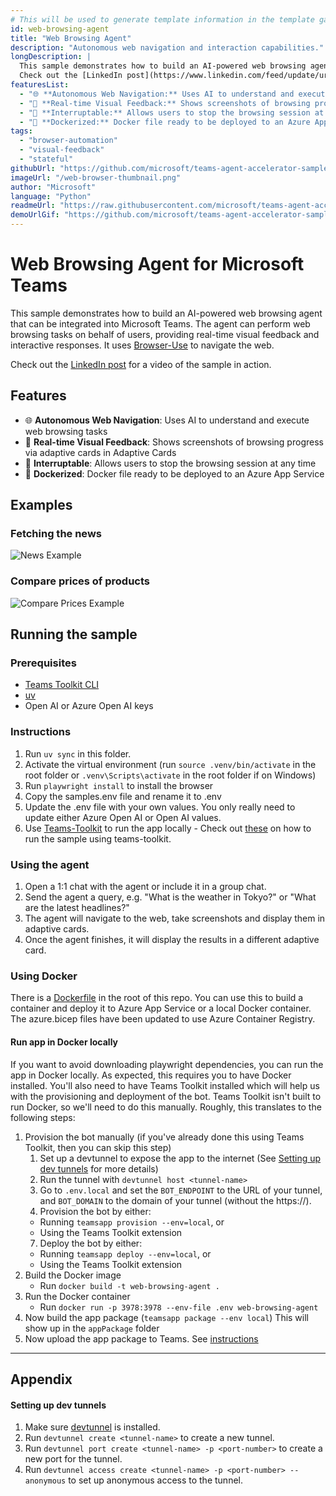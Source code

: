 ```yaml
---
# This will be used to generate template information in the template gallery. Only Markdown links, and **bold** tags are supported in `longDescription`.
id: web-browsing-agent
title: "Web Browsing Agent"
description: "Autonomous web navigation and interaction capabilities."
longDescription: |
  This sample demonstrates how to build an AI-powered web browsing agent that can be integrated into Microsoft Teams. The agent can perform web browsing tasks on behalf of users, providing real-time visual feedback and interactive responses. It uses [Browser-Use](https://github.com/Browser-Use/Browser-Use) to navigate the web.
  Check out the [LinkedIn post](https://www.linkedin.com/feed/update/urn:li:activity:7307477075148320768/) for a video of the sample in action.
featuresList:
  - "🌐 **Autonomous Web Navigation:** Uses AI to understand and execute web browsing tasks"
  - "📸 **Real-time Visual Feedback:** Shows screenshots of browsing progress via adaptive cards in Adaptive Cards"
  - "🔄 **Interruptable:** Allows users to stop the browsing session at any time" 
  - "🚢 **Dockerized:** Docker file ready to be deployed to an Azure App Service"
tags:
  - "browser-automation"
  - "visual-feedback"
  - "stateful"
githubUrl: "https://github.com/microsoft/teams-agent-accelerator-samples/blob/main/python/web-browsing-agent"
imageUrl: "/web-browser-thumbnail.png"
author: "Microsoft"
language: "Python"
readmeUrl: "https://raw.githubusercontent.com/microsoft/teams-agent-accelerator-samples/refs/heads/main/python/web-browsing-agent/README.md"
demoUrlGif: "https://github.com/microsoft/teams-agent-accelerator-samples/raw/main/python/web-browsing-agent/docs/news-example.gif"
---
```

# Web Browsing Agent for Microsoft Teams

This sample demonstrates how to build an AI-powered web browsing agent that can be integrated into Microsoft Teams. The agent can perform web browsing tasks on behalf of users, providing real-time visual feedback and interactive responses. It uses [Browser-Use](https://github.com/Browser-Use/Browser-Use) to navigate the web.

Check out the [LinkedIn post](https://www.linkedin.com/feed/update/urn:li:activity:7307477075148320768/) for a video of the sample in action.

## Features

- 🌐 **Autonomous Web Navigation**: Uses AI to understand and execute web browsing tasks
- 📸 **Real-time Visual Feedback**: Shows screenshots of browsing progress via adaptive cards in Adaptive Cards
- 🔄 **Interruptable**: Allows users to stop the browsing session at any time
- 🚢 **Dockerized**: Docker file ready to be deployed to an Azure App Service

## Examples

### Fetching the news

![News Example](./docs/news-example.gif)

### Compare prices of products

![Compare Prices Example](./docs/compare-prices-example.gif)

## Running the sample

### Prerequisites

- [Teams Toolkit CLI](https://learn.microsoft.com/en-us/microsoftteams/platform/toolkit/teams-toolkit-cli?pivots=version-three#get-started)
- [uv](https://docs.astral.sh/uv/getting-started/installation/)
- Open AI or Azure Open AI keys

### Instructions

1. Run `uv sync` in this folder.
2. Activate the virtual environment (run `source .venv/bin/activate` in the root folder or `.venv\Scripts\activate` in the root folder if on Windows)
3. Run `playwright install` to install the browser
4. Copy the samples.env file and rename it to .env
5. Update the .env file with your own values. You only really need to update either Azure Open AI or Open AI values.
6. Use [Teams-Toolkit](https://github.com/Office-Dev/Teams-Toolkit) to run the app locally - Check out [these](https://github.com/microsoft/teams-ai/tree/main/python/samples#appendix) on how to run the sample using teams-toolkit.

### Using the agent

1. Open a 1:1 chat with the agent or include it in a group chat.
2. Send the agent a query, e.g. "What is the weather in Tokyo?" or "What are the latest headlines?"
3. The agent will navigate to the web, take screenshots and display them in adaptive cards.
4. Once the agent finishes, it will display the results in a different adaptive card.

### Using Docker

There is a [Dockerfile](Dockerfile) in the root of this repo. You can use this to build a container and deploy it to Azure App Service or a local Docker container. The azure.bicep files have been updated to use Azure Container Registry.

#### Run app in Docker locally

If you want to avoid downloading playwright dependencies, you can run the app in Docker locally. As expected, this requires you to have Docker installed. You'll also need to have Teams Toolkit installed which will help us with the provisioning and deployment of the bot.
Teams Toolkit isn't built to run Docker, so we'll need to do this manually. Roughly, this translates to the following steps:

1. Provision the bot manually (if you've already done this using Teams Toolkit, then you can skip this step)
   1. Set up a devtunnel to expose the app to the internet (See [Setting up dev tunnels](#setting-up-dev-tunnels) for more details)
   2. Run the tunnel with `devtunnel host <tunnel-name>`
   3. Go to `.env.local` and set the `BOT_ENDPOINT` to the URL of your tunnel, and `BOT_DOMAIN` to the domain of your tunnel (without the https://).
   4. Provision the bot by either:
   - Running `teamsapp provision --env=local`, or
   - Using the Teams Toolkit extension
   7. Deploy the bot by either:
   - Running `teamsapp deploy --env=local`, or
   - Using the Teams Toolkit extension
2. Build the Docker image
   - Run `docker build -t web-browsing-agent .`
3. Run the Docker container
   - Run `docker run -p 3978:3978 --env-file .env web-browsing-agent`
4. Now build the app package (`teamsapp package --env local`) This will show up in the `appPackage` folder
5. Now upload the app package to Teams. See [instructions](https://learn.microsoft.com/en-us/microsoftteams/platform/concepts/deploy-and-publish/apps-upload)

---

## Appendix

#### Setting up dev tunnels

1. Make sure [devtunnel](https://github.com/microsoft/devtunnel) is installed.
2. Run `devtunnel create <tunnel-name>` to create a new tunnel.
3. Run `devtunnel port create <tunnel-name> -p <port-number>` to create a new port for the tunnel.
4. Run `devtunnel access create <tunnel-name> -p <port-number> --anonymous` to set up anonymous access to the tunnel.
